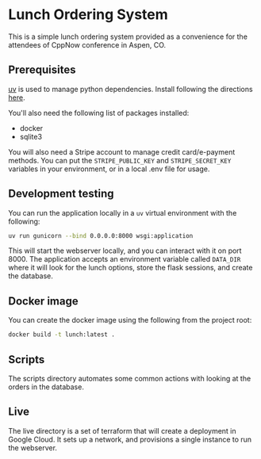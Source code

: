 # Lunch Ordering System

This is a simple lunch ordering system provided as a convenience for the attendees of CppNow
conference in Aspen, CO.

## Prerequisites

[uv](https://docs.astral.sh/uv/getting-started/) is used to manage python dependencies.  Install
following the directions [here](https://docs.astral.sh/uv/getting-started/installation/).

You'll also need the following list of packages installed:

- docker
- sqlite3

You will also need a Stripe account to manage credit card/e-payment methods. You can put the
`STRIPE_PUBLIC_KEY` and `STRIPE_SECRET_KEY` variables in your environment, or in a local .env
file for usage.

## Development testing

You can run the application locally in a `uv` virtual environment with the following:

```sh
uv run gunicorn --bind 0.0.0.0:8000 wsgi:application
```

This will start the webserver locally, and you can interact with it on port 8000.  The application
accepts an environment variable called `DATA_DIR` where it will look for the lunch options, store
the flask sessions, and create the database.

## Docker image

You can create the docker image using the following from the project root:

```sh
docker build -t lunch:latest .
```

## Scripts

The scripts directory automates some common actions with looking at the orders in the database.

## Live

The live directory is a set of terraform that will create a deployment in Google Cloud.  It sets
up a network, and provisions a single instance to run the webserver.

